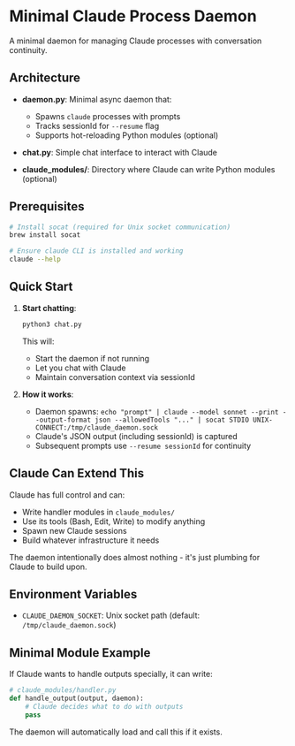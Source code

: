 # Minimal Claude Process Daemon

A minimal daemon for managing Claude processes with conversation continuity.

## Architecture

- **daemon.py**: Minimal async daemon that:
  - Spawns `claude` processes with prompts
  - Tracks sessionId for `--resume` flag
  - Supports hot-reloading Python modules (optional)
  
- **chat.py**: Simple chat interface to interact with Claude

- **claude_modules/**: Directory where Claude can write Python modules (optional)

## Prerequisites

```bash
# Install socat (required for Unix socket communication)
brew install socat

# Ensure claude CLI is installed and working
claude --help
```

## Quick Start

1. **Start chatting**:
   ```bash
   python3 chat.py
   ```
   
   This will:
   - Start the daemon if not running
   - Let you chat with Claude
   - Maintain conversation context via sessionId

2. **How it works**:
   - Daemon spawns: `echo "prompt" | claude --model sonnet --print --output-format json --allowedTools "..." | socat STDIO UNIX-CONNECT:/tmp/claude_daemon.sock`
   - Claude's JSON output (including sessionId) is captured
   - Subsequent prompts use `--resume sessionId` for continuity

## Claude Can Extend This

Claude has full control and can:
- Write handler modules in `claude_modules/`
- Use its tools (Bash, Edit, Write) to modify anything
- Spawn new Claude sessions
- Build whatever infrastructure it needs

The daemon intentionally does almost nothing - it's just plumbing for Claude to build upon.

## Environment Variables

- `CLAUDE_DAEMON_SOCKET`: Unix socket path (default: `/tmp/claude_daemon.sock`)

## Minimal Module Example

If Claude wants to handle outputs specially, it can write:

```python
# claude_modules/handler.py
def handle_output(output, daemon):
    # Claude decides what to do with outputs
    pass
```

The daemon will automatically load and call this if it exists.